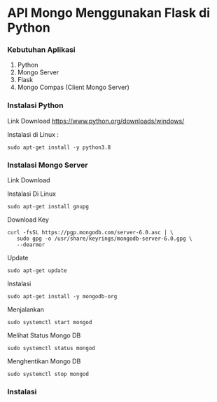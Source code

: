 <h1>API Mongo Menggunakan Flask di Python</h1>

### Kebutuhan Aplikasi 
1. Python 
2. Mongo Server 
3. Flask 
4. Mongo Compas (Client Mongo Server)


### Instalasi Python
Link Download https://www.python.org/downloads/windows/

Instalasi di Linux : 
```
sudo apt-get install -y python3.8 
```

### Instalasi Mongo Server 
Link Download 

Instalasi Di Linux
```
sudo apt-get install gnupg
```

Download Key 
```
curl -fsSL https://pgp.mongodb.com/server-6.0.asc | \
   sudo gpg -o /usr/share/keyrings/mongodb-server-6.0.gpg \
   --dearmor
```

Update 
```
sudo apt-get update
```

Instalasi 
```
sudo apt-get install -y mongodb-org
```

Menjalankan 
```
sudo systemctl start mongod
```

Melihat Status Mongo DB
```
sudo systemctl status mongod
```

Menghentikan Mongo DB
```
sudo systemctl stop mongod
```

### Instalasi 
